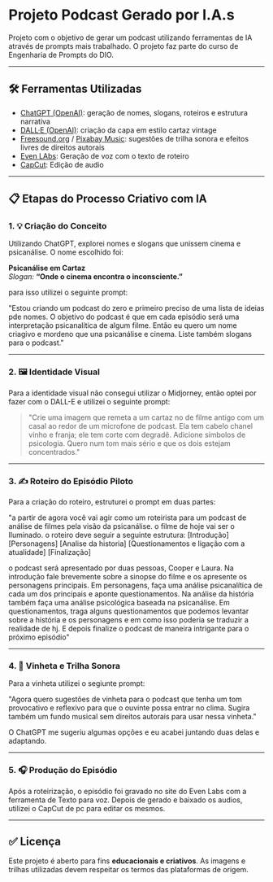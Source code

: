 # Projeto Podcast Gerado por I.A.s

Projeto com o objetivo de gerar um podcast utilizando ferramentas de IA através de prompts mais trabalhado.
O projeto faz parte do curso de Engenharia de Prompts do DIO.

---

## 🛠️ Ferramentas Utilizadas

- [ChatGPT (OpenAI)](https://chat.openai.com): geração de nomes, slogans, roteiros e estrutura narrativa
- [DALL·E (OpenAI)](https://openai.com/dall-e): criação da capa em estilo cartaz vintage
- [Freesound.org](https://freesound.org) / [Pixabay Music](https://pixabay.com/music/): sugestões de trilha sonora e efeitos livres de direitos autorais
- [Even LAbs](https://elevenlabs.io/): Geração de voz com o texto de roteiro
- [CapCut](https://capcut.com): Edição de audio

---

## 📋 Etapas do Processo Criativo com IA

### 1. 💡 Criação do Conceito

Utilizando ChatGPT, explorei nomes e slogans que unissem cinema e psicanálise. O nome escolhido foi:

**Psicanálise em Cartaz**  
_Slogan:_ **“Onde o cinema encontra o inconsciente.”**

para isso utilizei o seguinte prompt:

"Estou criando um podcast do zero e primeiro preciso de uma lista de ideias pde nomes.
O objetivo do podcast é que em cada episódio será uma interpretação psicanalítica de algum filme. Então eu quero um nome criagivo e mordeno que una psicanálise e cinema.
Liste também slogans para o podcast."

---

### 2. 🖼️ Identidade Visual

Para a identidade visual não consegui utilizar o Midjorney, então optei por fazer com o DALL-E e utilizei o seguinte prompt:

> "Crie uma imagem que remeta a um cartaz no de filme antigo com um casal ao redor de um microfone de podcast. Ela tem cabelo chanel vinho e franja; ele tem corte com degradê. Adicione símbolos de psicologia.
Quero num tom mais sério e que os dois estejam concentrados."

---

### 3. ✍️ Roteiro do Episódio Piloto

Para a criação do roteiro, estruturei o prompt em duas partes:

"a partir de agora você vai agir como um roteirista para um podcast de análise de filmes pela visão da psicanálise. o filme de hoje vai ser o Iluminado.
o roteiro deve seguir a seguinte estrutura:
[Introdução]
[Personagens]
[Analise da historia]
[Questionamentos e ligação com a atualidade]
[Finalização]

o podcast será apresentado por duas pessoas, Cooper e Laura.
Na introdução fale brevemente sobre a sinopse do filme e os apresente os personagens principais.
Em personagens, faça uma análise psicanalítica de cada um dos principais e aponte questionamentos.
Na análise da história também faça uma análise psicológica baseada na psicanálise.
Em questionamentos, traga alguns questionamentos que podemos levantar sobre a história e os personagens e em como isso poderia se traduzir a realidade de hj.
E depois finalize o podcast de maneira intrigante para o próximo episódio"

---

### 4. 🎼 Vinheta e Trilha Sonora

Para a vinheta utilizei o segiunte prompt:

"Agora quero sugestões de vinheta para o podcast que tenha um tom provocativo e reflexivo para que o ouvinte possa entrar no clima.
Sugira também um fundo musical sem direitos autorais para usar nessa vinheta."

O ChatGPT me sugeriu algumas opções e eu acabei juntando duas delas e adaptando.

---

### 5. 🎧 Produção do Episódio

Após a roteirização, o episódio foi gravado no site do Even Labs com a ferramenta de Texto para voz.
Depois de gerado e baixado os audios, utilizei o CapCut de pc para editar os mesmos.

---

## ✅ Licença

Este projeto é aberto para fins **educacionais e criativos**. As imagens e trilhas utilizadas devem respeitar os termos das plataformas de origem.
